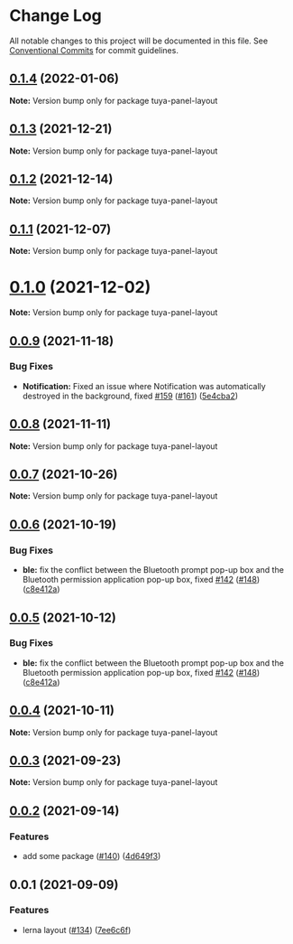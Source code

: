 # Change Log

All notable changes to this project will be documented in this file.
See [Conventional Commits](https://conventionalcommits.org) for commit guidelines.

## [0.1.4](https://github.com/tuya/tuya-panel-kit/compare/tuya-panel-layout@0.1.3...tuya-panel-layout@0.1.4) (2022-01-06)

**Note:** Version bump only for package tuya-panel-layout





## [0.1.3](https://github.com/tuya/tuya-panel-kit/compare/tuya-panel-layout@0.1.2...tuya-panel-layout@0.1.3) (2021-12-21)

**Note:** Version bump only for package tuya-panel-layout





## [0.1.2](https://github.com/tuya/tuya-panel-kit/compare/tuya-panel-layout@0.1.1...tuya-panel-layout@0.1.2) (2021-12-14)

**Note:** Version bump only for package tuya-panel-layout





## [0.1.1](https://github.com/tuya/tuya-panel-kit/compare/tuya-panel-layout@0.0.9...tuya-panel-layout@0.1.1) (2021-12-07)

**Note:** Version bump only for package tuya-panel-layout





# [0.1.0](https://github.com/tuya/tuya-panel-kit/compare/tuya-panel-layout@0.0.9...tuya-panel-layout@0.1.0) (2021-12-02)

**Note:** Version bump only for package tuya-panel-layout





## [0.0.9](https://github.com/tuya/tuya-panel-kit/compare/tuya-panel-layout@0.0.8...tuya-panel-layout@0.0.9) (2021-11-18)


### Bug Fixes

* **Notification:** Fixed an issue where Notification was automatically destroyed in the background, fixed [#159](https://github.com/tuya/tuya-panel-kit/issues/159) ([#161](https://github.com/tuya/tuya-panel-kit/issues/161)) ([5e4cba2](https://github.com/tuya/tuya-panel-kit/commit/5e4cba201339418b05b77dffa667c6ab85ec3724))





## [0.0.8](https://github.com/tuya/tuya-panel-kit/compare/tuya-panel-layout@0.0.7...tuya-panel-layout@0.0.8) (2021-11-11)

**Note:** Version bump only for package tuya-panel-layout





## [0.0.7](https://github.com/tuya/tuya-panel-kit/compare/tuya-panel-layout@0.0.6...tuya-panel-layout@0.0.7) (2021-10-26)

**Note:** Version bump only for package tuya-panel-layout





## [0.0.6](https://github.com/tuya/tuya-panel-kit/compare/tuya-panel-layout@0.0.4...tuya-panel-layout@0.0.6) (2021-10-19)


### Bug Fixes

* **ble:** fix the conflict between the Bluetooth prompt pop-up box and the Bluetooth permission application pop-up box, fixed [#142](https://github.com/tuya/tuya-panel-kit/issues/142) ([#148](https://github.com/tuya/tuya-panel-kit/issues/148)) ([c8e412a](https://github.com/tuya/tuya-panel-kit/commit/c8e412a0c6989cd99ac91b721346beb068a7ef1d))





## [0.0.5](https://github.com/tuya/tuya-panel-kit/compare/tuya-panel-layout@0.0.4...tuya-panel-layout@0.0.5) (2021-10-12)


### Bug Fixes

* **ble:** fix the conflict between the Bluetooth prompt pop-up box and the Bluetooth permission application pop-up box, fixed [#142](https://github.com/tuya/tuya-panel-kit/issues/142) ([#148](https://github.com/tuya/tuya-panel-kit/issues/148)) ([c8e412a](https://github.com/tuya/tuya-panel-kit/commit/c8e412a0c6989cd99ac91b721346beb068a7ef1d))





## [0.0.4](https://github.com/tuya/tuya-panel-kit/compare/tuya-panel-layout@0.0.3...tuya-panel-layout@0.0.4) (2021-10-11)

**Note:** Version bump only for package tuya-panel-layout





## [0.0.3](https://github.com/tuya/tuya-panel-kit/compare/tuya-panel-layout@0.0.2...tuya-panel-layout@0.0.3) (2021-09-23)

**Note:** Version bump only for package tuya-panel-layout





## [0.0.2](https://github.com/tuya/tuya-panel-kit/compare/tuya-panel-layout@0.0.1...tuya-panel-layout@0.0.2) (2021-09-14)


### Features

* add some package ([#140](https://github.com/tuya/tuya-panel-kit/issues/140)) ([4d649f3](https://github.com/tuya/tuya-panel-kit/commit/4d649f3020ac96bc9aa16c0d27f925b13244317c))





## 0.0.1 (2021-09-09)


### Features

* lerna layout ([#134](https://github.com/tuya/tuya-panel-kit/issues/134)) ([7ee6c6f](https://github.com/tuya/tuya-panel-kit/commit/7ee6c6fd4f7a3f4131da3099b6b203ba9097fe1d))
